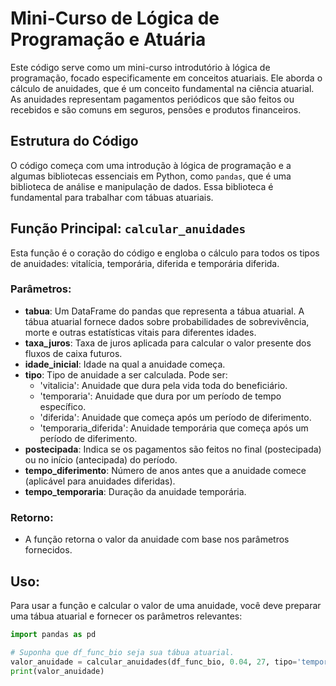 # Mini-Curso de Lógica de Programação e Atuária

Este código serve como um mini-curso introdutório à lógica de programação, focado especificamente em conceitos atuariais. Ele aborda o cálculo de anuidades, que é um conceito fundamental na ciência atuarial. As anuidades representam pagamentos periódicos que são feitos ou recebidos e são comuns em seguros, pensões e produtos financeiros.

## Estrutura do Código

O código começa com uma introdução à lógica de programação e a algumas bibliotecas essenciais em Python, como `pandas`, que é uma biblioteca de análise e manipulação de dados. Essa biblioteca é fundamental para trabalhar com tábuas atuariais.

## Função Principal: `calcular_anuidades`

Esta função é o coração do código e engloba o cálculo para todos os tipos de anuidades: vitalícia, temporária, diferida e temporária diferida.

### Parâmetros:

- **tabua**: Um DataFrame do pandas que representa a tábua atuarial. A tábua atuarial fornece dados sobre probabilidades de sobrevivência, morte e outras estatísticas vitais para diferentes idades.
- **taxa_juros**: Taxa de juros aplicada para calcular o valor presente dos fluxos de caixa futuros.
- **idade_inicial**: Idade na qual a anuidade começa.
- **tipo**: Tipo de anuidade a ser calculada. Pode ser:
  - 'vitalicia': Anuidade que dura pela vida toda do beneficiário.
  - 'temporaria': Anuidade que dura por um período de tempo específico.
  - 'diferida': Anuidade que começa após um período de diferimento.
  - 'temporaria_diferida': Anuidade temporária que começa após um período de diferimento.
- **postecipada**: Indica se os pagamentos são feitos no final (postecipada) ou no início (antecipada) do período.
- **tempo_diferimento**: Número de anos antes que a anuidade comece (aplicável para anuidades diferidas).
- **tempo_temporaria**: Duração da anuidade temporária.

### Retorno:

- A função retorna o valor da anuidade com base nos parâmetros fornecidos.

## Uso:

Para usar a função e calcular o valor de uma anuidade, você deve preparar uma tábua atuarial e fornecer os parâmetros relevantes:

```python
import pandas as pd

# Suponha que df_func_bio seja sua tábua atuarial.
valor_anuidade = calcular_anuidades(df_func_bio, 0.04, 27, tipo='temporaria_diferida', postecipada=True, tempo_diferimento=30, tempo_temporaria=20)
print(valor_anuidade)

